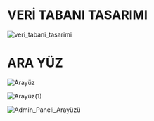 # VERİ TABANI TASARIMI

 
![veri_tabani_tasarimi](https://user-images.githubusercontent.com/58791909/127745868-7e95368a-3d75-4009-9558-6e75b4a70377.png)


# ARA YÜZ
![Arayüz](https://user-images.githubusercontent.com/58791909/127746960-1625b4d6-bcd8-4226-b9ed-fa11d88ca0d6.png)

![Arayüz(1)](https://user-images.githubusercontent.com/58791909/127746965-11efd26f-fe35-4982-8dd5-d285feb1f21d.png)

![Admin_Paneli_Arayüzü](https://user-images.githubusercontent.com/58791909/127746970-2499e079-2fda-41f6-8eb1-5310e82b2f63.png)








